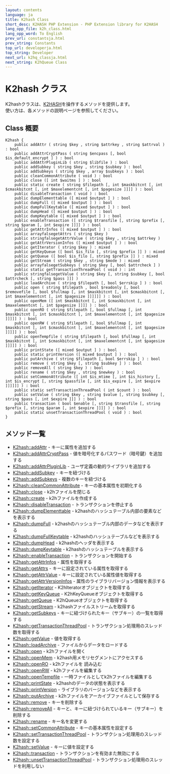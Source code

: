 ```yaml
---
layout: contents
language: ja
title: K2hash Class
short_desc: K2HASH PHP Extension - PHP Extension library for K2HASH
lang_opp_file: k2h_class.html
lang_opp_word: To English
prev_url: constantsja.html
prev_string: Constants
top_url: developerja.html
top_string: Developer
next_url: k2hq_classja.html
next_string: K2hQueue Class
---
```


# K2hash クラス
K2hashクラスは、[K2HASH](https://k2hash.antpick.ax/indexja.html)を操作するメソッドを提供します。  
使い方は、各メソッドの説明ページを参照してください。

## Class 概要

```
K2hash {
    public addAttr ( string $key , string $attrkey , string $attrval ) : bool
    public addAttrCryptPass ( string $encpass [, bool $is_default_encrypt ] ) : bool
    public addAttrPluginLib ( string $libfile ) : bool
    public addSubkey ( string $key , string $subkey ) : bool
    public addSubkeys ( string $key , array $subkeys ) : bool
    public cleanCommonAttribute ( void ) : bool
    public close ([ int $waitms ] ) : bool
    public static create ( string $filepath [, int $maskbitcnt [, int $cmaskbitcnt [, int $maxelementcnt [, int $pagesize ]]]] ) : bool
    public disableTransaction ( void ) : bool
    public dumpElementtable ([ mixed $output ] ) : bool
    public dumpFull ([ mixed $output ] ) : bool
    public dumpFullKeytable ([ mixed $output ] ) : bool
    public dumpHead ([ mixed $output ] ) : bool
    public dumpKeytable ([ mixed $output ] ) : bool
    public enableTransaction ([ string $transfile [, string $prefix [, string $param [, int $expire ]]]] ) : bool
    public getAttrInfos ([ mixed $output ] ) : bool
    public arrayfalsegetAttrs ( string $key )
    public stringfalsegetAttrValue ( string $key , string $attrkey )
    public getAttrVersionInfos ([ mixed $output ] ) : bool
    public getIterator ( string $key ) : mixed
    public getKeyQueue ([ bool $is_filo [, string $prefix ]] ) : mixed
    public getQueue ([ bool $is_filo [, string $prefix ]] ) : mixed
    public getStream ( string $key , string $mode ) : mixed
    public arrayfalsegetSubkeys ( string $key [, bool $attrcheck ] )
    public static getTransactionThreadPool ( void ) : int
    public stringfalsegetValue ( string $key [, string $subkey [, bool $attrcheck [, string $pass ]]] )
    public loadArchive ( string $filepath [, bool $errskip ] ) : bool
    public open ( string $filepath , bool $readonly [, bool $removefile [, bool $fullmap [, int $maskbitcnt [, int $cmaskbitcnt [, int $maxelementcnt [, int $pagesize ]]]]]] ) : bool
    public openMem ([ int $maskbitcnt [, int $cmaskbitcnt [, int $maxelementcnt [, int $pagesize ]]]] ) : bool
    public openRO ( string $filepath [, bool $fullmap [, int $maskbitcnt [, int $cmaskbitcnt [, int $maxelementcnt [, int $pagesize ]]]]] ) : bool
    public openRW ( string $filepath [, bool $fullmap [, int $maskbitcnt [, int $cmaskbitcnt [, int $maxelementcnt [, int $pagesize ]]]]] ) : bool
    public openTempfile ( string $filepath [, bool $fullmap [, int $maskbitcnt [, int $cmaskbitcnt [, int $maxelementcnt [, int $pagesize ]]]]] ) : bool
    public printState ([ mixed $output ] ) : bool
    public static printVersion ([ mixed $output ] ) : bool
    public putArchive ( string $filepath [, bool $errskip ] ) : bool
    public remove ( string $key [, string $subkey ] ) : bool
    public removeAll ( string $key ) : bool
    public rename ( string $key , string $newkey ) : bool
    public setCommonAttribute ([ int $is_mtime [, int $is_history [, int $is_encrypt [, string $passfile [, int $is_expire [, int $expire ]]]]]] ) : bool
    public static setTransactionThreadPool ( int $count ) : bool
    public setValue ( string $key , string $value [, string $subkey [, string $pass [, int $expire ]]] ) : bool
    public transaction ( bool $enable [, string $transfile [, string $prefix [, string $param [, int $expire ]]]] ) : bool
    public static unsetTransactionThreadPool ( void ) : bool
}
```


## メソッド一覧
- [K2hash::addAttr](k2h_addattrja.html) - キーに属性を追加する
- [K2hash::addAttrCryptPass](k2h_addattrcryptpassja.html) - 値を暗号化するパスワード（暗号鍵）を追加する
- [K2hash::addAttrPluginLib](k2h_addattrpluginlibja.html) - ユーザ定義の動的ライブラリを追加する
- [K2hash::addSubkey](k2h_addsubkeyja.html) - キーを紐づける
- [K2hash::addSubkeys](k2h_addsubkeysja.html) - 複数のキーを紐づける
- [K2hash::cleanCommonAttribute](k2h_cleancommonattributeja.html) - キーの基本属性を初期化する
- [K2hash::close](k2h_closeja.html) - k2hファイルを閉じる
- [K2hash::create](k2h_createja.html) - k2hファイルを作成する
- [K2hash::disableTransaction](k2h_disabletransactionja.html) - トランザクションを停止する
- [K2hash::dumpElementtable](k2h_dumpelementtableja.html) - k2hashのハッシュテーブル内部の要素などを表示する
- [K2hash::dumpFull](k2h_dumpfullja.html) - k2hashのハッシュテーブル内部のデータなどを表示する
- [K2hash::dumpFullKeytable](k2h_dumpfullkeytableja.html) - k2hashのハッシュテーブルなどを表示する
- [K2hash::dumpHead](k2h_dumpheadja.html) - k2hashのヘッダを表示する
- [K2hash::dumpKeytable](k2h_dumpkeytableja.html) - k2hashのハッシュテーブルを表示する
- [K2hash::enableTransaction](k2h_enabletransactionja.html) - トランザクションを開始する
- [K2hash::getAttrInfos](k2h_getattrinfosja.html) - 属性を取得する
- [K2hash::getAttrs](k2h_getattrsja.html) - キーに設定されている属性を取得する
- [K2hash::getAttrValue](k2h_getattrvalueja.html) - キーに設定されている属性値を取得する
- [K2hash::getAttrVersionInfos](k2h_getattrversioninfosja.html) - 属性のライブラリバージョン情報を表示する
- [K2hash::getIterator](k2h_getiteratorja.html) - K2hIteratorオブジェクトを取得する
- [K2hash::getKeyQueue](k2h_getkeyqueueja.html) - K2hKeyQueueオブジェクトを取得する
- [K2hash::getQueue](k2h_getqueueja.html) - K2hQueueオブジェクトを取得する
- [K2hash::getStream](k2h_getstreamja.html) - k2hashファイルストリームを取得する
- [K2hash::getSubkeys](k2h_getsubkeysja.html) - キーに紐づけられたキー（サブキー）の一覧を取得する
- [K2hash::getTransactionThreadPool](k2h_gettransactionthreadpoolja.html) - トランザクション処理用のスレッド数を取得する
- [K2hash::getValue](k2h_getvalueja.html) - 値を取得する
- [K2hash::loadArchive](k2h_loadarchiveja.html) - ファイルからデータをロードする
- [K2hash::open](k2h_openja.html) - k2hファイルを開く
- [K2hash::openMem](k2h_openmemja.html) - k2hash用メモリセグメントにアクセスする
- [K2hash::openRO](k2h_openroja.html) - k2hファイルを 読み込む
- [K2hash::openRW](k2h_openrwja.html) - k2hファイルを編集する
- [K2hash::openTempfile](k2h_opentempfileja.html) - 一時ファイルとしてk2hファイルを編集する
- [K2hash::printState](k2h_printstateja.html) - k2hashのデータの状態を表示する
- [K2hash::printVersion](k2h_printversionja.html) - ライブラリのバージョンなどを表示する
- [K2hash::putArchive](k2h_putarchiveja.html) - k2hファイルをアーカイブファイルとして保存する
- [K2hash::remove](k2h_removeja.html) - キーを削除する
- [K2hash::removeAll](k2h_removeallja.html) - キーと、キーに紐づけられているキー（サブキー）を削除する
- [K2hash::rename](k2h_renameja.html) - キー名を変更する
- [K2hash::setCommonAttribute](k2h_setcommonattributeja.html) - キーの基本属性を設定する
- [K2hash::setTransactionThreadPool](k2h_settransactionthreadpoolja.html) - トランザクション処理用のスレッド数を設定する
- [K2hash::setValue](k2h_setvalueja.html) - キーに値を設定する
- [K2hash::transaction](k2h_transactionja.html) - トランザクションを有効また無効にする
- [K2hash::unsetTransactionThreadPool](k2h_unsettransactionthreadpoolja.html) - トランザクション処理用のスレッドを利用しない
